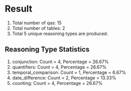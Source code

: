 # Result<br/>
1. Total number of qas: 15<br/>
2. Total number of tables: 2<br/>
3. Total 5 unique reasoning types are produced.<br/>
## **Reasoning Type Statistics**<br/>
1. conjunction: Count = 4, Percentage = 26.67%<br/>
2. quantifiers: Count = 4, Percentage = 26.67%<br/>
3. temporal_comparison: Count = 1, Percentage = 6.67%<br/>
4. date_difference: Count = 2, Percentage = 13.33%<br/>
5. counting: Count = 4, Percentage = 26.67%<br/>
